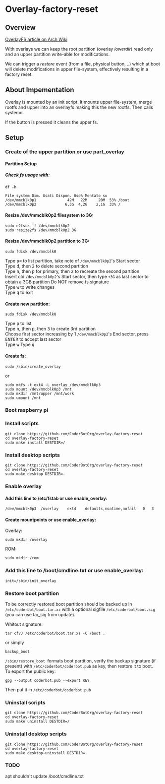# Overlay-factory-reset

## Overview

[OverlayFS article on Arch Wiki](https://wiki.archlinux.org/index.php/Overlay_filesystem)

With overlays we can keep the root partition (overlay *lowerdir*) read only and an upper partition write-able for modifications.

We can trigger a *restore* event (from a file, physical button, ..) which at boot will delete modifications in upper file-system, effectively resulting in a factory reset.

## About Impementation
Overlay is mounted by an init script. It mounts upper file-system, merge rootfs and upper into an overlayfs making this the new rootfs. Then calls systemd.

If the button is pressed it cleans the upper fs.

## Setup
### Create of the upper partition or use part_overlay
#### Partition Setup
##### Check fs usage with:  
```
df -h
```

```
File system Dim. Usati Dispon. Uso% Montato su  
/dev/mmcblk0p1              42M   22M     20M  53% /boot  
/dev/mmcblk0p2             6,3G  4,2G    2,1G  33% /  
```

#### Resize /dev/mmcblk0p2 filesystem to 3G:  
```
sudo e2fsck -f /dev/mmcblk0p2
sudo resize2fs /dev/mmcblk0p2 3G
```

#### Resize /dev/mmcblk0p2 partition to 3G:
```
sudo fdisk /dev/mmcblk0
```
Type <kbd>p<</kbd> to list partition, take note of `/dev/mmcblk0p2`'s Start sector  
Type <kbd>d</kbd>, then <kbd>2</kbd> to delete second partition  
Type <kbd>n</kbd>, then <kbd>p</kbd> for primary, then <kbd>2</kbd> to recreate the second partition  
Insert old `/dev/mmcblk0p2`'s Start sector, then type `+3G` as last sector to obtain a 3GB partition
Do NOT remove fs signature  
Type <kbd>w</kbd> to write changes  
Type <kbd>q</kbd> to exit  

#### Create new partition:  
```
sudo fdisk /dev/mmcblk0
```
Type <kbd>p</kbd> to list  
Type <kbd>n</kbd>, then <kbd>p</kbd>, then <kbd>3</kbd> to create 3rd partition  
Choose first sector increasing by 1 `/dev/mmcblk0p2`'s End sector, press <kbd>ENTER</kbd> to accept last sector  
Type <kbd>w</kbd>
Type <kbd>q</kbd>

#### Create fs:  
```
sudo /sbin/create_overlay
```
or  
```
sudo mkfs -t ext4 -L overlay /dev/mmcblk0p3
sudo mount /dev/mmcblk0p3 /mnt
sudo mkdir /mnt/upper /mnt/work
sudo umount /mnt
```
### Boot raspberry pi
### Install scripts
```
git clone https://github.com/CoderBotOrg/overlay-factory-reset
cd overlay-factory-reset
sudo make install DESTDIR=/
```

### Install desktop scripts
```
git clone https://github.com/CoderBotOrg/overlay-factory-reset
cd overlay-factory-reset
sudo make desktop DESTDIR=.
```

### Enable overlay
#### Add this line to /etc/fstab or use enable_overlay:
```
/dev/mmcblk0p3	/overlay	ext4	defaults,noatime,nofail	  0	  3
```

#### Create mountpoints  or use enable_overlay:
Overlay:
```
sudo mkdir /overlay
```
ROM:
```
sudo mkdir /rom
```

### Add this line to /boot/cmdline.txt  or use enable_overlay:
```
init=/sbin/init_overlay
```

### Restore boot partition
To be correctly restored boot partition should be backed up in `/etc/coderbot/boot.tar.xz` with a optional sigfile `/etc/coderbot/boot.sig` (you can use tar_sig from update).

Whitout signature:  
```
tar cfvJ /etc/coderbot/boot.tar.xz -C /boot .
```

or simply
```
backup_boot
```
`/sbin/restore_boot `formats boot partition, verify the backup signature (if present) with `/etc/coderbot/coderbot.pub` as key, then restore it to boot.  
To export the public key:
```
gpg --output coderbot.pub --export KEY
```
Then put it in `/etc/coderbot/coderbot.pub`

### Uninstall scripts
```
git clone https://github.com/CoderBotOrg/overlay-factory-reset
cd overlay-factory-reset
sudo make uninstall DESTDIR=/
```

### Uninstall desktop scripts
```
git clone https://github.com/CoderBotOrg/overlay-factory-reset
cd overlay-factory-reset
sudo make desktop-uninstall DESTDIR=.
```

### TODO
apt shouldn't update /boot/cmdline.txt
